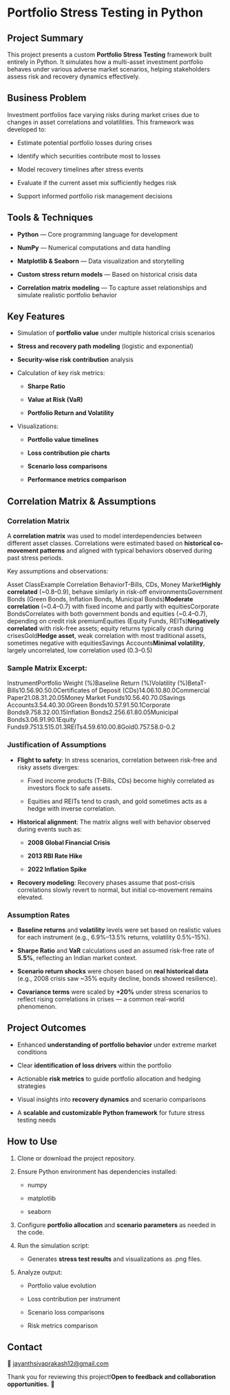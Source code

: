 Portfolio Stress Testing in Python
==================================

Project Summary
---------------

This project presents a custom **Portfolio Stress Testing** framework built entirely in Python. It simulates how a multi-asset investment portfolio behaves under various adverse market scenarios, helping stakeholders assess risk and recovery dynamics effectively.

Business Problem
----------------

Investment portfolios face varying risks during market crises due to changes in asset correlations and volatilities. This framework was developed to:

*   Estimate potential portfolio losses during crises
    
*   Identify which securities contribute most to losses
    
*   Model recovery timelines after stress events
    
*   Evaluate if the current asset mix sufficiently hedges risk
    
*   Support informed portfolio risk management decisions
    

Tools & Techniques
------------------

*   **Python** — Core programming language for development
    
*   **NumPy** — Numerical computations and data handling
    
*   **Matplotlib & Seaborn** — Data visualization and storytelling
    
*   **Custom stress return models** — Based on historical crisis data
    
*   **Correlation matrix modeling** — To capture asset relationships and simulate realistic portfolio behavior
    

Key Features
------------

*   Simulation of **portfolio value** under multiple historical crisis scenarios
    
*   **Stress and recovery path modeling** (logistic and exponential)
    
*   **Security-wise risk contribution** analysis
    
*   Calculation of key risk metrics:
    
    *   **Sharpe Ratio**
        
    *   **Value at Risk (VaR)**
        
    *   **Portfolio Return and Volatility**
        
*   Visualizations:
    
    *   **Portfolio value timelines**
        
    *   **Loss contribution pie charts**
        
    *   **Scenario loss comparisons**
        
    *   **Performance metrics comparison**
        

Correlation Matrix & Assumptions
--------------------------------

### Correlation Matrix

A **correlation matrix** was used to model interdependencies between different asset classes. Correlations were estimated based on **historical co-movement patterns** and aligned with typical behaviors observed during past stress periods.

Key assumptions and observations:

Asset ClassExample Correlation BehaviorT-Bills, CDs, Money Market**Highly correlated** (~0.8–0.9), behave similarly in risk-off environmentsGovernment Bonds (Green Bonds, Inflation Bonds, Municipal Bonds)**Moderate correlation** (~0.4–0.7) with fixed income and partly with equitiesCorporate BondsCorrelates with both government bonds and equities (~0.4–0.7), depending on credit risk premiumEquities (Equity Funds, REITs)**Negatively correlated** with risk-free assets; equity returns typically crash during crisesGold**Hedge asset**, weak correlation with most traditional assets, sometimes negative with equitiesSavings Accounts**Minimal volatility**, largely uncorrelated, low correlation used (0.3–0.5)

### Sample Matrix Excerpt:

InstrumentPortfolio Weight (%)Baseline Return (%)Volatility (%)BetaT-Bills10.56.90.50.0Certificates of Deposit (CDs)14.06.10.80.0Commercial Paper21.08.31.20.05Money Market Funds10.56.40.70.0Savings Accounts3.54.40.30.0Green Bonds10.57.91.50.1Corporate Bonds9.758.32.00.15Inflation Bonds2.256.61.80.05Municipal Bonds3.06.91.90.1Equity Funds9.7513.515.01.3REITs4.59.610.00.8Gold0.757.58.0-0.2

### Justification of Assumptions

*   **Flight to safety**: In stress scenarios, correlation between risk-free and risky assets diverges:
    
    *   Fixed income products (T-Bills, CDs) become highly correlated as investors flock to safe assets.
        
    *   Equities and REITs tend to crash, and gold sometimes acts as a hedge with inverse correlation.
        
*   **Historical alignment**: The matrix aligns well with behavior observed during events such as:
    
    *   **2008 Global Financial Crisis**
        
    *   **2013 RBI Rate Hike**
        
    *   **2022 Inflation Spike**
        
*   **Recovery modeling**: Recovery phases assume that post-crisis correlations slowly revert to normal, but initial co-movement remains elevated.
    

### Assumption Rates

*   **Baseline returns** and **volatility** levels were set based on realistic values for each instrument (e.g., 6.9%–13.5% returns, volatility 0.5%–15%).
    
*   **Sharpe Ratio** and **VaR** calculations used an assumed risk-free rate of **5.5%**, reflecting an Indian market context.
    
*   **Scenario return shocks** were chosen based on **real historical data** (e.g., 2008 crisis saw ~35% equity decline, bonds showed resilience).
    
*   **Covariance terms** were scaled by **+20%** under stress scenarios to reflect rising correlations in crises — a common real-world phenomenon.
    

Project Outcomes
----------------

*   Enhanced **understanding of portfolio behavior** under extreme market conditions
    
*   Clear **identification of loss drivers** within the portfolio
    
*   Actionable **risk metrics** to guide portfolio allocation and hedging strategies
    
*   Visual insights into **recovery dynamics** and scenario comparisons
    
*   A **scalable and customizable Python framework** for future stress testing needs
    

How to Use
----------

1.  Clone or download the project repository.
    
2.  Ensure Python environment has dependencies installed:
    
    *   numpy
        
    *   matplotlib
        
    *   seaborn
        
3.  Configure **portfolio allocation** and **scenario parameters** as needed in the code.
    
4.  Run the simulation script:
    
    *   Generates **stress test results** and visualizations as .png files.
        
5.  Analyze output:
    
    *   Portfolio value evolution
        
    *   Loss contribution per instrument
        
    *   Scenario loss comparisons
        
    *   Risk metrics comparison
        

Contact
-------

📧 jayanthsivaprakash12@gmail.com

Thank you for reviewing this project!**Open to feedback and collaboration opportunities.** 🚀
